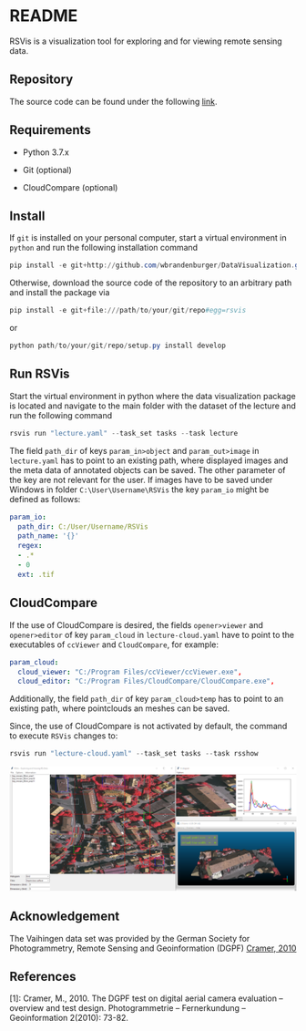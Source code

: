 # README

RSVis is a visualization tool for exploring and for viewing remote sensing data.

## Repository

The source code can be found under the following [link](https://github.com/wbrandenburger/DataVisualization).

## Requirements

- Python 3.7.x

- Git (optional)
- CloudCompare (optional)

## Install

If `git` is installed on your personal computer, start a virtual environment in `python` and run the following installation command

```PowerShell
pip install -e git+http://github.com/wbrandenburger/DataVisualization.git#egg=rsvis
```

Otherwise, download the source code of the repository to an arbitrary path and install the package via

```PowerShell
pip install -e git+file:///path/to/your/git/repo#egg=rsvis
```

or

```PowerShell
python path/to/your/git/repo/setup.py install develop
```

## Run RSVis

Start the virtual environment in python where the data visualization package is located and navigate to the main folder with the dataset of the lecture and run the following command

```PowerShell
rsvis run "lecture.yaml" --task_set tasks --task lecture
```

The field `path_dir` of keys `param_in>object` and `param_out>image` in `lecture.yaml` has to point to an existing path, where displayed images and the meta data of annotated objects can be saved. The other parameter of the key are not relevant for the user. If images have to be saved under Windows in folder `C:\User\Username\RSVis` the key `param_io` might be defined as follows:

```yaml
param_io:
  path_dir: C:/User/Username/RSVis
  path_name: '{}'
  regex:
  - .*
  - 0
  ext: .tif
```

## CloudCompare

If the use of CloudCompare is desired, the fields `opener>viewer` and `opener>editor` of key `param_cloud` in `lecture-cloud.yaml` have to point to the executables of `ccViewer` and `CloudCompare`, for example:

```yaml
param_cloud:
  cloud_viewer: "C:/Program Files/ccViewer/ccViewer.exe",
  cloud_editor: "C:/Program Files/CloudCompare/CloudCompare.exe",
```

Additionally, the field `path_dir` of key `param_cloud>temp` has to point to an existing path, where pointclouds an meshes can be saved.

Since, the use of CloudCompare is not activated by default, the command to execute `RSVis` changes to:

```PowerShell
rsvis run "lecture-cloud.yaml" --task_set tasks --task rsshow
```

![RSVis](temp/rsvis_cloud.png)

## Acknowledgement

The Vaihingen data set was provided by the German Society for Photogrammetry, Remote Sensing and Geoinformation (DGPF) [Cramer, 2010](http://www.ifp.uni-stuttgart.de/dgpf/DKEP-Allg.htm)

## References

[1]: Cramer, M., 2010. The DGPF test on digital aerial camera evaluation – overview and test design. Photogrammetrie – Fernerkundung – Geoinformation 2(2010): 73-82.
